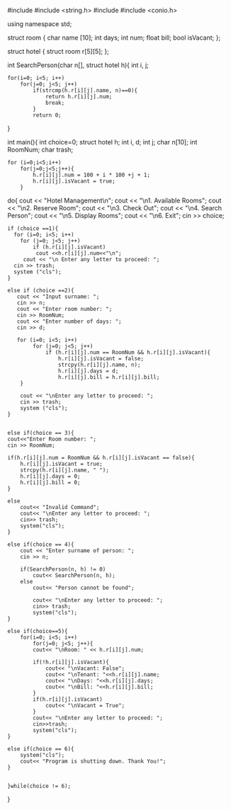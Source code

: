 #include <iostream>
#include <string.h>
#include <cstdlib>
#include <conio.h>

using namespace std;

struct room {
    char name [10];
    int days;
    int num;
    float bill;
    bool isVacant;
};

struct hotel {
    struct room r[5][5];
};

int SearchPerson(char n[], struct hotel h){
	int i, j;
	
	for(i=0; i<5; i++)
		for(j=0; j<5; j++)
			if(strcmp(h.r[i][j].name, n)==0){
				return h.r[i][j].num;
				break;
			}
			return 0;
}

int main(){
	int choice=0;
	struct hotel h;
	int i, d;
	int j;
	char n[10];
	int RoomNum;
	char trash;
	
	for (i=0;i<5;i++)
		for(j=0;j<5;j++){
			h.r[i][j].num = 100 + i * 100 +j + 1;
			h.r[i][j].isVacant = true;
		}

do{
    cout << "Hotel Management\n";
    cout << "\n1. Available Rooms";
    cout << "\n2. Reserve Room";
    cout << "\n3. Check Out";
    cout << "\n4. Search Person";
    cout << "\n5. Display Rooms";
    cout << "\n6. Exit";
    cin >> choice;
    
    if (choice ==1){
      for (i=0; i<5; i++)
      	for (j=0; j<5; j++)
      		if (h.r[i][j].isVacant)
     		 cout <<h.r[i][j].num<<"\n";
     	 cout << "\n Enter any letter to proceed: ";
      cin >> trash;
      system ("cls");
    }
    
    else if (choice ==2){
       cout << "Input surname: ";
       cin >> n;
       cout << "Enter room number: ";
       cin >> RoomNum;
       cout << "Enter number of days: ";
       cin >> d;
       
       for (i=0; i<5; i++)
      		for (j=0; j<5; j++)
       			if (h.r[i][j].num == RoomNum && h.r[i][j].isVacant){
            	 	h.r[i][j].isVacant = false;
             		strcpy(h.r[i][j].name, n);
             		h.r[i][j].days = d;
             		h.r[i][j].bill = h.r[i][j].bill;
        }
        
        cout << "\nEnter any letter to proceed: ";
        cin >> trash;
        system ("cls");
    }
      
    
    else if(choice == 3){
	cout<<"Enter Room number: ";
	cin >> RoomNum;			
		
	if(h.r[i][j].num = RoomNum && h.r[i][j].isVacant == false){
		h.r[i][j].isVacant = true;
		strcpy(h.r[i][j].name, " ");
		h.r[i][j].days = 0;
		h.r[i][j].bill = 0;			
	}
	
	else
		cout<< "Invalid Command";
		cout<< "\nEnter any letter to proceed: ";
		cin>> trash;
		system("cls");
	}
		
	else if(choice == 4){
		cout << "Enter surname of person: ";
		cin >> n;
		
		if(SearchPerson(n, h) != 0)
			cout<< SearchPerson(n, h);
		else 
			cout<< "Person cannot be found";
			
			cout<< "\nEnter any letter to proceed: ";
			cin>> trash;
			system("cls");
	}
	
	else if(choice==5){
		for(i=0; i<5; i++)
			for(j=0; j<5; j++){
			cout<< "\nRoom: " << h.r[i][j].num;
			
			if(!h.r[i][j].isVacant){
				cout<< "\nVacant: False";
				cout<< "\nTenant: "<<h.r[i][j].name;
				cout<< "\nDays: "<<h.r[i][j].days;
				cout<< "\nBill: "<<h.r[i][j].bill;
			}
			if(h.r[i][j].isVacant)
				cout<< "\nVacant = True";
			}
			cout<< "\nEnter any letter to proceed: ";
			cin>>trash;
			system("cls");
	}
	
	else if(choice == 6){
		system("cls");
		cout<< "Program is shutting down. Thank You!";
	}


    }while(choice != 6);
}



